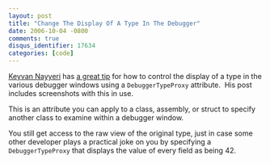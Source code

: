 ```yaml
---
layout: post
title: "Change The Display Of A Type In The Debugger"
date: 2006-10-04 -0800
comments: true
disqus_identifier: 17634
categories: [code]
---
```

[Keyvan Nayyeri](http://keyvan.io/ "Keyvan Nayyeri's Blog") has [a great
tip](http://keyvan.io/simpler-debugger-with-debuggertypeproxy "Simpler Debugger With DebuggerTypeProxy")
for how to control the display of a type in the various debugger windows
using a `DebuggerTypeProxy` attribute.  His post includes screenshots
with this in use.

This is an attribute you can apply to a class, assembly, or struct to
specify another class to examine within a debugger window. 

You still get access to the raw view of the original type, just in case
some other developer plays a practical joke on you by specifying a
`DebuggerTypeProxy` that displays the value of every field as being 42.

